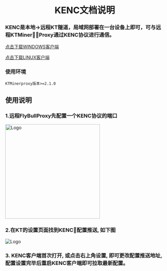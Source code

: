 <div align="center">

# KENC文档说明

</div>

<p id="kenc"></p>

### KENC是本地->远程KT隧道，局域网部署在一台设备上即可，可与远程KTMinerProxy通过KENC协议进行通信。

<a href="https://github.com/kt007007/KTMinerProxy/raw/main/KENC/windows.zip">点击下载WINDOWS客户端</a>

<a href="https://github.com/kt007007/KTMinerProxy/raw/main/KENC/kenc_v_linux">点击下载LINUX客户端</a>

### 使用环境
```
KTMinerproxy版本>=2.1.0
```

## 使用说明

### 1.远程FlyBullProxy先配置一个KENC协议的端口

<img src="./../image/t14.png" alt="Logo" width="300">

### 2.在KT的设置页面找到KENC配置推送, 如下图
<img src="./../image/kenc.png" alt="Logo">

### 3. KENC客户端首次打开, 或点击右上角设置, 即可更改配置推送地址, 配置设置完毕后重启KENC客户端即可拉取最新配置。